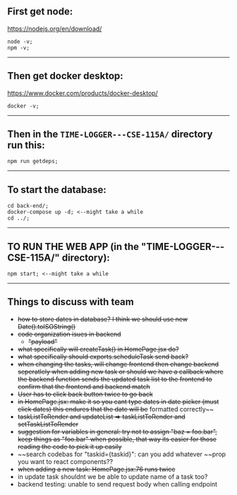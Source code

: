 ## First get node:
https://nodejs.org/en/download/
```
node -v;
npm -v;
```
---

## Then get docker desktop:
https://www.docker.com/products/docker-desktop/
```
docker -v;
```
---

## Then in the ```TIME-LOGGER---CSE-115A/``` directory run this:
```
npm run getdeps;
```
---

## To start the database:
```
cd back-end/;
docker-compose up -d; <--might take a while
cd ../;
```
---

## TO RUN THE WEB APP (in the "TIME-LOGGER---CSE-115A/" directory):
```
npm start; <--might take a while
```
---

## Things to discuss with team
* ~~how to store dates in database? I think we should use new Date().toISOString()~~
* ~~code organization isues in backend~~
    * ~~"payload"~~
* ~~what specifically will createTask() in HomePage.jsx do?~~
* ~~what specifically should exports.scheduleTask send back?~~
* ~~when changing the tasks, will change frontend then change backend seperatlely when adding new task or should we have a callback where the backend function sends the updated task list to the frontend to confirm that the frontend and backend match~~
* ~~User has to click back button twice to go back~~
* ~~in HomePage.jsx: make it so you cant type dates in date picker (must click dates) this endures that the date will be~~ formatted correctly~~
* ~~taskListToRender and updateList => taskListToRender and setTaskListToRender~~
* ~~suggestion for variables in general: try not to assign "baz = foo.bar", keep things as "foo.bar" when possible, that way its easier for those reading the code to pick it up easily~~
* ~~search codebas for "taskid={taskid}": can you add whatever ~~prop you want to react components??
* ~~when adding a new task: HomePage.jsx:76 runs twice~~
* in update task shouldnt we be able to update name of a task too?
* backend testing: unable to send request body when calling endpoint






